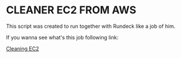 CLEANER EC2 FROM AWS
===

This script was created to run together with Rundeck like a job of him.

If you wanna see what's this job following link:


[Cleaning EC2](http://rundeck2.ecsbr.net/project/OPS/job/show/0c8e5c1b-5411-4ba5-b4e6-39eed1dfe13f)
